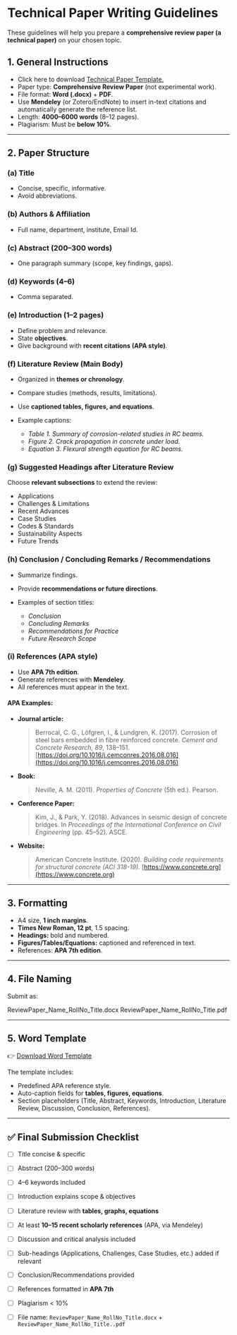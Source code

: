 # Technical Paper Writing Guidelines

These guidelines will help you prepare a **comprehensive review paper (a technical paper)** on your chosen topic.


## 1. General Instructions

* Click here to download [Technical Paper Template.](Technical_Paper_Template.docx) 
* Paper type: **Comprehensive Review Paper** (not experimental work).
* File format: **Word (.docx)** + **PDF**.
* Use **Mendeley** (or Zotero/EndNote) to insert in-text citations and automatically generate the reference list.
* Length: **4000–6000 words** (8–12 pages).
* Plagiarism: Must be **below 10%**.

---

## 2. Paper Structure

### (a) Title

* Concise, specific, informative.
* Avoid abbreviations.

### (b) Authors & Affiliation

* Full name, department, institute, Email Id.

### (c) Abstract (200–300 words)

* One paragraph summary (scope, key findings, gaps).

### (d) Keywords (4–6)

* Comma separated.

### (e) Introduction (1–2 pages)

* Define problem and relevance.
* State **objectives**.
* Give background with **recent citations (APA style)**.

### (f) Literature Review (Main Body)

* Organized in **themes or chronology**.
* Compare studies (methods, results, limitations).
* Use **captioned tables, figures, and equations**.
* Example captions:

  * *Table 1. Summary of corrosion-related studies in RC beams.*
  * *Figure 2. Crack propagation in concrete under load.*
  * *Equation 3. Flexural strength equation for RC beams.*

### (g) Suggested Headings after Literature Review

Choose **relevant subsections** to extend the review:

* Applications
* Challenges & Limitations
* Recent Advances
* Case Studies
* Codes & Standards
* Sustainability Aspects
* Future Trends

### (h) Conclusion / Concluding Remarks / Recommendations

* Summarize findings.
* Provide **recommendations or future directions**.
* Examples of section titles:

  * *Conclusion*
  * *Concluding Remarks*
  * *Recommendations for Practice*
  * *Future Research Scope*

### (i) References (APA style)

* Use **APA 7th edition**.
* Generate references with **Mendeley**.
* All references must appear in the text.

#### APA Examples:

* **Journal article:**

  > Berrocal, C. G., Löfgren, I., & Lundgren, K. (2017). Corrosion of steel bars embedded in fibre reinforced concrete. *Cement and Concrete Research, 89*, 138–151. [https://doi.org/10.1016/j.cemconres.2016.08.016](https://doi.org/10.1016/j.cemconres.2016.08.016)

* **Book:**

  > Neville, A. M. (2011). *Properties of Concrete* (5th ed.). Pearson.

* **Conference Paper:**

  > Kim, J., & Park, Y. (2018). Advances in seismic design of concrete bridges. In *Proceedings of the International Conference on Civil Engineering* (pp. 45–52). ASCE.

* **Website:**

  > American Concrete Institute. (2020). *Building code requirements for structural concrete (ACI 318-19)*. [https://www.concrete.org](https://www.concrete.org)

---

## 3. Formatting

* A4 size, **1 inch margins**.
* **Times New Roman, 12 pt**, 1.5 spacing.
* **Headings:** bold and numbered.
* **Figures/Tables/Equations:** captioned and referenced in text.
* References: **APA 7th edition**.

---

## 4. File Naming

Submit as:

ReviewPaper_Name_RollNo_Title.docx
ReviewPaper_Name_RollNo_Title.pdf

---

## 5. Word Template

👉 [Download Word Template](Technical_Paper_Template.docx)

The template includes:

* Predefined APA reference style.
* Auto-caption fields for **tables, figures, equations**.
* Section placeholders (Title, Abstract, Keywords, Introduction, Literature Review, Discussion, Conclusion, References).

---

## ✅ Final Submission Checklist

* [ ] Title concise & specific
* [ ] Abstract (200–300 words)
* [ ] 4–6 keywords included
* [ ] Introduction explains scope & objectives
* [ ] Literature review with **tables, graphs, equations**
* [ ] At least **10–15 recent scholarly references** (APA, via Mendeley)
* [ ] Discussion and critical analysis included
* [ ] Sub-headings (Applications, Challenges, Case Studies, etc.) added if relevant
* [ ] Conclusion/Recommendations provided
* [ ] References formatted in **APA 7th**
* [ ] Plagiarism < 10%
* [ ] File name: `ReviewPaper_Name_RollNo_Title.docx` + `ReviewPaper_Name_RollNo_Title..pdf`

